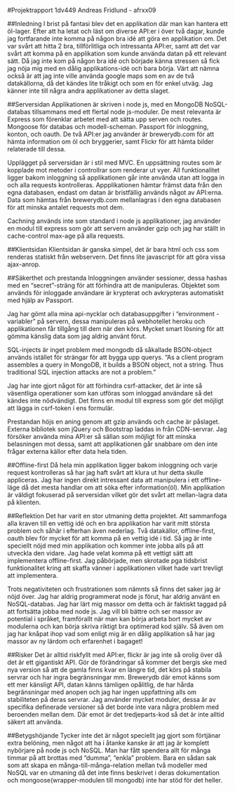 #Projektrapport 1dv449
Andreas Fridlund - afrxx09

##Inledning
I brist på fantasi blev det en applikation där man kan hantera ett öl-lager. Efter att ha letat och läst om diverse API:er i över två dagar, kunde jag fortfarande inte komma på någon bra idé att göra en applikation om. Det var svårt att hitta 2 bra, tillförlitliga och intressanta API:er, samt att det var svårt att komma på en applikation som kunde använda datan på ett relevant sätt. Då jag inte kom på någon bra idé och började känna stressen så fick jag nöja mig med en dålig applikations-idé och bara börja. Värt att nämna också är att jag inte ville använda google maps som en av de två datakällorna, då det kändes lite tråkigt och som en för enkel utväg. Jag känner inte till några andra applikationer av detta slaget.

##Serversidan
Applikationen är skriven i node js, med en MongoDB NoSQL-databas tillsammans med ett flertal node js-moduler. De mest relevanta är Express som förenklar arbetet med att sätta upp serven och routes. Mongoose för databas och modell-scheman. Passport för inloggning, konton, och oauth. De två API:er jag använder är brewerydb.com för att hämta information om öl och bryggerier, samt Flickr för att hämta bilder relaterade till dessa.

Upplägget på serversidan är i stil med MVC. En uppsättning routes som är kopplade mot metoder i controllrar som renderar ut vyer. All funktionalitet ligger bakom inloggning så applikationen går inte använda utan att logga in och alla requests kontrolleras. Appplikationen hämtar främst data från den egna databasen, endast om datan är bristfällig används något av API:erna. Data som hämtas från brewerydb.com mellanlagras i den egna databasen för att minska antalet requests mot dem.

Cachning används inte som standard i node js applikationer, jag använder en modul till express som gör att servern använder gzip och jag har ställt in cache-control max-age på alla requests.

##Klientsidan
Klientsidan är ganska simpel, det är bara html och css som renderas statiskt från webservern. Det finns lite javascript för att göra vissa ajax-anrop.

##Säkerthet och prestanda
Inloggningen använder sessioner, dessa hashas med en “secret”-sträng för att förhindra att de manipuleras. Objektet som används för inloggade användare är krypterat och avkrypteras automatiskt med hjälp av Passport.

Jag har gömt alla mina api-nycklar och databasuppgifter i “environment -variabler” på servern, dessa manipuleras på webhotellet heroku och applikationen får tillgång till dem när den körs. Mycket smart lösning för att gömma känslig data som jag aldrig använt förut.

SQL-injects är inget problem med mongodb då såkallade BSON-object används istället för strängar för att bygga upp querys. “As a client program assembles a query in MongoDB, it builds a BSON object, not a string. Thus traditional SQL injection attacks are not a problem.”

Jag har inte gjort något för att förhindra csrf-attacker, det är inte så väsentliga operationer som kan utföras som inloggad användare så det kändes inte nödvändigt. Det finns en modul till express som gör det möjligt att lägga in csrf-token i ens formulär.

Prestandan höjs en aning genom att gzip används och cache är påslaget. Externa bibliotek som jQuery och Bootstrap laddas in från CDN-servrar. Jag försöker använda mina API:er så sällan som möjligt för att minska belasningen mot dessa, samt att applikationen går snabbare om den inte frågar externa källor efter data hela tiden.

##Offline-first
Då hela min applikation ligger bakom inloggning och varje request kontrolleras så har jag haft svårt att klura ut hur detta skulle appliceras. Jag har ingen direkt intressant data att manipulera i ett offline-läge då det mesta handlar om att söka efter information(öl). Min applikation är väldigt fokuserad på serversidan vilket gör det svårt att mellan-lagra data på klienten.

##Reflektion
Det har varit en stor utmaning detta projektet. Att sammanfoga alla kraven till en vettig idé och en bra applikation har varit mitt största problem och såhär i efterhan även nederlag. Två datakällor, offline-first, oauth blev för mycket för att komma på en vettig idé i tid. Så jag är inte speciellt nöjd med min applikation och kommer inte jobba alls på att utveckla den vidare. Jag hade velat komma på ett vettigt sätt att implementera offline-first. Jag påbörjade, men skrotade pga tidsbrist funktionalitet kring att skaffa vänner i applikationen vilket hade vart trevligt att implementera.

Trots negativiteten och frustrationen som nämnts så finns det saker jag är nöjd över. Jag har aldrig programmerat node js förut, har aldrig använt en NoSQL-databas. Jag har lärt mig massor om detta och är faktiskt taggad på att fortsätta jobba med node js. Jag vill bli bättre och ser massor av potential i språket, framförallt när man kan börja arbeta bort mycket av modulerna och kan börja skriva riktigt bra optimerad kod själv. Så även om jag har knåpat ihop vad som enligt mig är en dålig applikation så har jag massor av ny lärdom och erfarenhet i bagaget!

##Risker
Det är alltid riskfyllt med API:er, flickr är jag inte så orolig över då det är ett gigantiskt API. Gör de förändringar så kommer det bergis ske med nya version så att de gamla finns kvar en längre tid, det körs på stabila servrar och har ingra begränsningar mm. Brewerydb där emot känns som ett mer känsligt API, datan känns tämligen opålitlig, de har hårda begränsningar med anopen och jag har ingen uppfattning alls om stabiliteten på deras servrar.
Jag använder mycket moduler, dessa är av specifika definerade versioner så det borde inte vara några problem med beroenden mellan dem. Där emot är det tredjeparts-kod så det är inte alltid säkert att använda.

##Betygshöjande
Tycker inte det är något speciellt jag gjort som förtjänar extra belöning, men något att ha i åtanke kanske är att jag är komplett nybörjare på node js och NoSQL. Man har fått spendera allt för många timmar på att brottas med “dumma”, “enkla” problem. Bara en sådan sak som att skapa en många-till-många-relation mellan två modeller med NoSQL var en utmaning då det inte finns beskrivet i deras dokumentation och mongoose(wrapper-modulen till mongodb) inte har stöd för det heller.